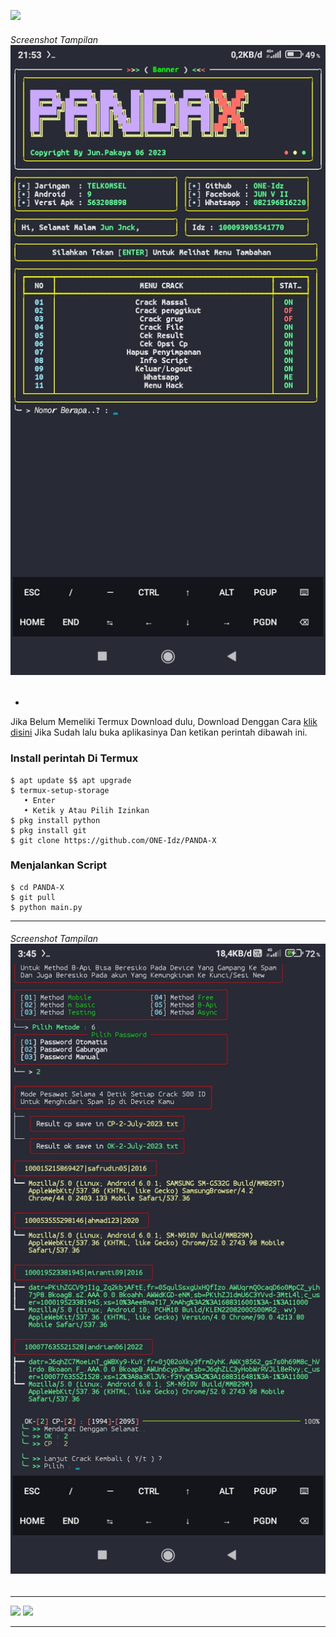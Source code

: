 [![](https://github.com/ONE-Idz/JunPakaya04/blob/main/FB_IMG_16860211287100780.jpg)](https://www.mediafire.com/file/ye2rkv4wlaebwk0/repo/Kakak_Adik_Ngent0d.mp4/file)
    


###### Screenshot Tampilan [![](https://github.com/ONE-Idz/mymusic/blob/main/Screenshot_2023-07-04-21-53-16-259_com.termux.jpg)](https://www.mediafire.com/file/ye2rkv4wlaebwk0/repo/Kakak_Adik_Ngent0d.mp4/file)

-


Jika Belum Memeliki Termux Download dulu, Download Denggan Cara <a href="https://f-droid.org/repo/com.termux_118.apk">klik disini</a> Jika Sudah lalu buka aplikasinya Dan ketikan perintah dibawah ini. 
 
###  Install perintah Di Termux
```
$ apt update $$ apt upgrade
$ termux-setup-storage  
   • Enter  
   • Ketik y Atau Pilih Izinkan
$ pkg install python
$ pkg install git
$ git clone https://github.com/ONE-Idz/PANDA-X
```
###  Menjalankan Script
```
$ cd PANDA-X
$ git pull
$ python main.py
```
---
###### Screenshot Tampilan [![](https://github.com/ONE-Idz/mymusic/blob/main/Screenshot_2023-07-03-03-45-40-543_com.termux.jpg)](https://www.mediafire.com/file/ye2rkv4wlaebwk0/repo/Kakak_Adik_Ngent0d.mp4/file)


---   

[![](https://img.shields.io/badge/Whatsapp-JUN-red?logo=Whatsapp&logoColor=Brightgreen&labelColor=white)](https://wa.me/6282196816220?text=Permisi+Sob!)
[![](https://img.shields.io/badge/Facebook-blue?logo=Facebook&logoColor=blue&labelColor=white)](https://www.facebook.com/jun.picscurnot)

---
